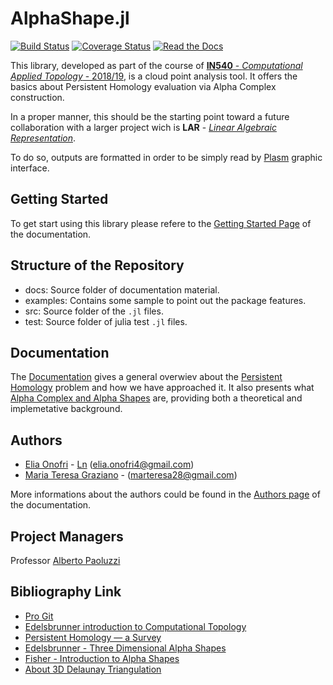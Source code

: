 # AlphaShape.jl

[![Build Status](https://travis-ci.org/eOnofri04/AlphaShape.jl.svg?branch=master)](https://travis-ci.org/eOnofri04/AlphaShape.jl)
[![Coverage Status](https://coveralls.io/repos/github/eOnofri04/AlphaShape.jl/badge.svg?branch=master)](https://coveralls.io/github/eOnofri04/AlphaShape.jl?branch=master)
[![Read the Docs](https://img.shields.io/readthedocs/pip.svg)](https://eOnofri04.github.io/AlphaShape.jl/)


This library, developed as part of the course of [**IN540** - _Computational Applied Topology_ - 2018/19](http://www.dia.uniroma3.it/~paoluzzi/web/did/topologiacomputazionale/2019/index.html), is a cloud point analysis tool.
It offers the basics about Persistent Homology evaluation via Alpha Complex construction.

In a proper manner, this should be the starting point toward a future collaboration with a larger project wich is **LAR** - [_Linear Algebraic Representation_](https://github.com/cvdlab/LinearAlgebraicRepresentation.jl).

To do so, outputs are formatted in order to be simply read by [Plasm](https://github.com/cvdlab/Plasm.jl) graphic interface.

## Getting Started

To get start using this library please refere to the [Getting Started Page](https://eonofri04.github.io/AlphaShape.jl/gettingStarted.html) of the documentation.

## Structure of the Repository

 - docs: Source folder of documentation material.
 - examples: Contains some sample to point out the package features.
 - src: Source folder of the `.jl` files.
 - test: Source folder of julia test `.jl` files.

## Documentation

The [Documentation](https://eOnofri04.github.io/AlphaShape.jl/) gives a general overwiev about the [Persistent Homology](https://eOnofri04.github.io/AlphaShape.jl/) problem and how we have approached it.
It also presents what [Alpha Complex and Alpha Shapes](https://eOnofri04.github.io/AlphaShape.jl/) are, providing both a theoretical and implemetative background.

## Authors
 - [Elia Onofri](https://github.com/eOnofri04) - [Ln](https://www.linkedin.com/in/elia-onofri-80b403173/) (elia.onofri4@gmail.com)
 - [Maria Teresa Graziano](https://github.com/marteresagh) - (marteresa28@gmail.com)

More informations about the authors could be found in the [Authors page](https://eonofri04.github.io/AlphaShape.jl/authors.html) of the documentation.

## Project Managers
Professor [Alberto Paoluzzi](http://paoluzzi.dia.uniroma3.it)
 
## Bibliography Link
 - [Pro Git](https://git-scm.com/book/en/v2)
 - [Edelsbrunner introduction to Computational Topology](https://www.researchgate.net/publication/220692408_Computational_Topology_An_Introduction)
 - [Persistent Homology — a Survey](https://www.maths.ed.ac.uk/~v1ranick/papers/edelhare.pdf)
 - [Edelsbrunner - Three Dimensional Alpha Shapes](http://pub.ist.ac.at/~edels/Papers/1994-J-04-3DAlphaShapes.pdf)
 - [Fisher - Introduction to Alpha Shapes](https://graphics.stanford.edu/courses/cs268-11-spring/handouts/AlphaShapes/as_fisher.pdf)
 - [About 3D Delaunay Triangulation](http://vcg.isti.cnr.it/downloads/software/downloadscentrale.htm)